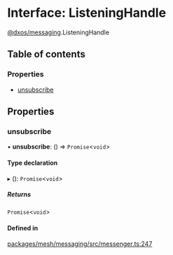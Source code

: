 # Interface: ListeningHandle

[@dxos/messaging](../modules/dxos_messaging.md).ListeningHandle

## Table of contents

### Properties

- [unsubscribe](dxos_messaging.ListeningHandle.md#unsubscribe)

## Properties

### unsubscribe

• **unsubscribe**: () => `Promise`<`void`\>

#### Type declaration

▸ (): `Promise`<`void`\>

##### Returns

`Promise`<`void`\>

#### Defined in

[packages/mesh/messaging/src/messenger.ts:247](https://github.com/dxos/dxos/blob/e3b936721/packages/mesh/messaging/src/messenger.ts#L247)
